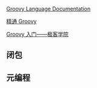 [Groovy Language Documentation](http://docs.groovy-lang.org/docs/latest/html/documentation/)

[精通 Groovy](https://www.ibm.com/developerworks/cn/education/java/j-groovy/j-groovy.html)

[Groovy 入门——极客学院](https://wiki.jikexueyuan.com/project/groovy-introduction/)

## 闭包

## 元编程

